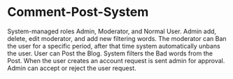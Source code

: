 # Comment-Post-System

System-managed roles Admin, Moderator, and Normal User.
Admin add, delete, edit moderator, and add new filtering words.
The moderator can Ban the user for a specific period, after that time system automatically unbans the user.
User can Post the Blog.
System filters the Bad words from the Post.
When the user creates an account request is sent admin for approval. 
Admin can accept or reject the user request.
